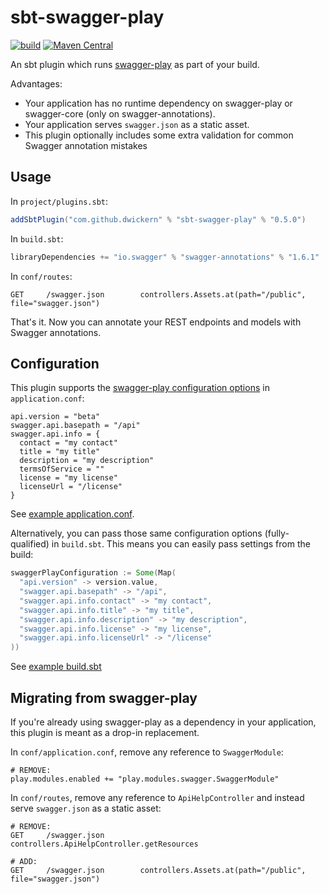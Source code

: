 # sbt-swagger-play

[![build](https://github.com/dwickern/sbt-swagger-play/workflows/build/badge.svg)](https://github.com/dwickern/sbt-swagger-play/actions)
[![Maven Central](https://maven-badges.herokuapp.com/maven-central/com.github.dwickern/sbt-swagger-play/badge.svg)](https://maven-badges.herokuapp.com/maven-central/com.github.dwickern/sbt-swagger-play)

An sbt plugin which runs [swagger-play](https://github.com/dwickern/swagger-play) as part of your build.

Advantages:
* Your application has no runtime dependency on swagger-play or swagger-core (only on swagger-annotations).
* Your application serves `swagger.json` as a static asset.
* This plugin optionally includes some extra validation for common Swagger annotation mistakes

## Usage

In `project/plugins.sbt`:
```sbt
addSbtPlugin("com.github.dwickern" % "sbt-swagger-play" % "0.5.0")
```

In `build.sbt`:
```sbt
libraryDependencies += "io.swagger" % "swagger-annotations" % "1.6.1"
```

In `conf/routes`:
```
GET     /swagger.json        controllers.Assets.at(path="/public", file="swagger.json")
```

That's it. Now you can annotate your REST endpoints and models with Swagger annotations.

## Configuration

This plugin supports the [swagger-play configuration options](https://github.com/dwickern/swagger-play#applicationconf---config-options) in `application.conf`:
```hocon
api.version = "beta"
swagger.api.basepath = "/api"
swagger.api.info = {
  contact = "my contact"
  title = "my title"
  description = "my description"
  termsOfService = ""
  license = "my license"
  licenseUrl = "/license"
}
```
See [example application.conf](sbt-plugin/src/sbt-test/sbt-swagger-play/configured/conf/application.conf).

Alternatively, you can pass those same configuration options (fully-qualified) in `build.sbt`.
This means you can easily pass settings from the build:
```sbt
swaggerPlayConfiguration := Some(Map(
  "api.version" -> version.value,
  "swagger.api.basepath" -> "/api",
  "swagger.api.info.contact" -> "my contact",
  "swagger.api.info.title" -> "my title",
  "swagger.api.info.description" -> "my description",
  "swagger.api.info.license" -> "my license",
  "swagger.api.info.licenseUrl" -> "/license"
))
```
See [example build.sbt](sbt-plugin/src/sbt-test/sbt-swagger-play/configured-from-build-file/build.sbt)

## Migrating from swagger-play

If you're already using swagger-play as a dependency in your application, this plugin is meant as a drop-in replacement.

In `conf/application.conf`, remove any reference to `SwaggerModule`:
```
# REMOVE:
play.modules.enabled += "play.modules.swagger.SwaggerModule"
```

In `conf/routes`, remove any reference to `ApiHelpController` and instead serve `swagger.json` as a static asset:
```
# REMOVE:
GET     /swagger.json        controllers.ApiHelpController.getResources

# ADD:
GET     /swagger.json        controllers.Assets.at(path="/public", file="swagger.json")
```
